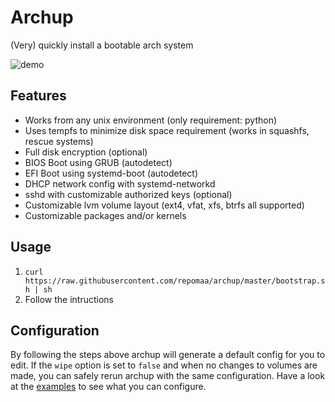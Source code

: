 # Archup

(Very) quickly install a bootable arch system

![demo](demo.gif)

## Features

- Works from any unix environment (only requirement: python)
- Uses tempfs to minimize disk space requirement (works in squashfs, rescue
  systems)
- Full disk encryption (optional)
- BIOS Boot using GRUB (autodetect)
- EFI Boot using systemd-boot (autodetect)
- DHCP network config with systemd-networkd
- sshd with customizable authorized keys (optional)
- Customizable lvm volume layout (ext4, vfat, xfs, btrfs all supported)
- Customizable packages and/or kernels

## Usage

1. `curl https://raw.githubusercontent.com/repomaa/archup/master/bootstrap.sh | sh`
2. Follow the intructions

## Configuration

By following the steps above archup will generate a default config for you to
edit. If the `wipe` option is set to `false` and when no changes to volumes are
made, you can safely rerun archup with the same configuration. Have a look at
the [examples](examples/) to see what you can configure.
